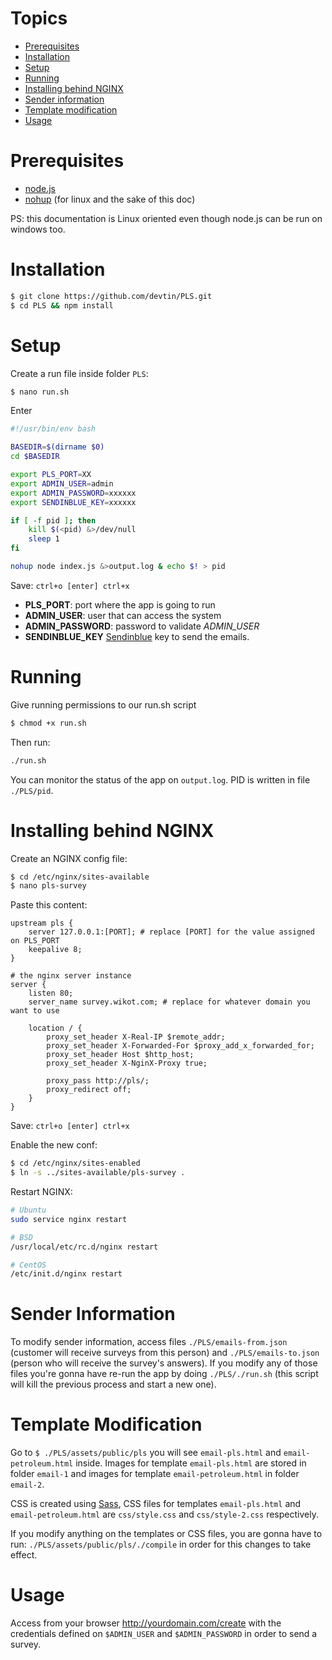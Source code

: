 # Topics

- [Prerequisites](#prerequisites)
- [Installation](#installation)
- [Setup](#setup)
- [Running](#running)
- [Installing behind NGINX](#installing-behind-nginx)
- [Sender information](#sender-information)
- [Template modification](#template-modification)
- [Usage](#usage)

# Prerequisites

- [node.js](https://nodejs.org)
- [nohup](https://en.wikipedia.org/wiki/Nohup) (for linux and the sake of this doc)

PS: this documentation is Linux oriented even though node.js can be run on windows too.

# Installation

```sh
$ git clone https://github.com/devtin/PLS.git
$ cd PLS && npm install
```

# Setup

Create a run file inside folder `PLS`:

```sh
$ nano run.sh
```

Enter

```sh
#!/usr/bin/env bash

BASEDIR=$(dirname $0)
cd $BASEDIR

export PLS_PORT=XX
export ADMIN_USER=admin
export ADMIN_PASSWORD=xxxxxx
export SENDINBLUE_KEY=xxxxxx

if [ -f pid ]; then
    kill $(<pid) &>/dev/null
    sleep 1
fi

nohup node index.js &>output.log & echo $! > pid
```

Save: `ctrl+o [enter] ctrl+x`

- **PLS_PORT**: port where the app is going to run
- **ADMIN_USER**: user that can access the system
- **ADMIN_PASSWORD**: password to validate *ADMIN_USER*
- **SENDINBLUE_KEY** [Sendinblue](https://www.sendinblue.com/) key to send the emails.

# Running

Give running permissions to our run.sh script

```sh
$ chmod +x run.sh
```

Then run:

```sh
./run.sh
```

You can monitor the status of the app on `output.log`. PID is written in file `./PLS/pid`.

# Installing behind NGINX

Create an NGINX config file:

```sh
$ cd /etc/nginx/sites-available
$ nano pls-survey
```

Paste this content:

```nginx
upstream pls {
    server 127.0.0.1:[PORT]; # replace [PORT] for the value assigned on PLS_PORT
    keepalive 8;
}

# the nginx server instance
server {
	listen 80;
	server_name survey.wikot.com; # replace for whatever domain you want to use

	location / {
		proxy_set_header X-Real-IP $remote_addr;
		proxy_set_header X-Forwarded-For $proxy_add_x_forwarded_for;
		proxy_set_header Host $http_host;
		proxy_set_header X-NginX-Proxy true;

		proxy_pass http://pls/;
		proxy_redirect off;
	}
}
```

Save: `ctrl+o [enter] ctrl+x`

Enable the new conf:

```sh
$ cd /etc/nginx/sites-enabled
$ ln -s ../sites-available/pls-survey .
```

Restart NGINX:

```sh
# Ubuntu
sudo service nginx restart

# BSD
/usr/local/etc/rc.d/nginx restart

# CentOS
/etc/init.d/nginx restart
```

# Sender Information

To modify sender information, access files `./PLS/emails-from.json` (customer will receive surveys from this person) and  `./PLS/emails-to.json` (person who will receive the survey's answers). If you modify any of those files you're gonna have re-run the app by doing `./PLS/./run.sh` (this script will kill the previous process and start a new one).

# Template Modification

Go to `$ ./PLS/assets/public/pls` you will see `email-pls.html` and `email-petroleum.html` inside. Images for template `email-pls.html` are stored in folder `email-1` and images for template `email-petroleum.html` in folder `email-2`.

CSS is created using [Sass](http://sass-lang.com/), CSS files for templates `email-pls.html` and `email-petroleum.html` are `css/style.css` and `css/style-2.css` respectively.
 
If you modify anything on the templates or CSS files, you are gonna have to run: `./PLS/assets/public/pls/./compile` in order for this changes to take effect.

# Usage

Access from your browser http://yourdomain.com/create with the credentials defined on `$ADMIN_USER` and `$ADMIN_PASSWORD` in order to send a survey.